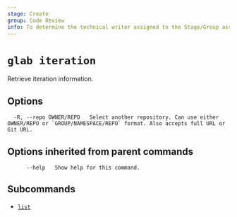 ```yaml
---
stage: Create
group: Code Review
info: To determine the technical writer assigned to the Stage/Group associated with this page, see https://about.gitlab.com/handbook/product/ux/technical-writing/#assignments
---
```


<!--
This documentation is auto generated by a script.
Please do not edit this file directly. Run `make gen-docs` instead.
-->

# `glab iteration`

Retrieve iteration information.

## Options

```plaintext
  -R, --repo OWNER/REPO   Select another repository. Can use either OWNER/REPO or `GROUP/NAMESPACE/REPO` format. Also accepts full URL or Git URL.
```

## Options inherited from parent commands

```plaintext
      --help   Show help for this command.
```

## Subcommands

- [`list`](list.md)

